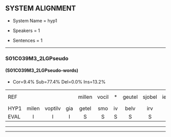 
## SYSTEM ALIGNMENT

- System Name = hyp1

- Speakers = 1

- Sentences = 1

---

### S01C039M3_2LGPseudo

#### (S01C039M3_2LGPseudo-words)

- Cor=9.4%	Sub=77.4%	Del=0.0%	Ins=13.2%

|  |  |  |  |  |  |  |  |  |  |  |  |  |  |  |  |  |  |  |  |  |  |  |  |  |  |  |  |  |  |  |  |  |  |  |  |  |  |  |  |  |  |  |  |  |  |  |  |  |  |  |  |  |  |
|:--- |:---:|:---:|:---:|:---:|:---:|:---:|:---:|:---:|:---:|:---:|:---:|:---:|:---:|:---:|:---:|:---:|:---:|:---:|:---:|:---:|:---:|:---:|:---:|:---:|:---:|:---:|:---:|:---:|:---:|:---:|:---:|:---:|:---:|:---:|:---:|:---:|:---:|:---:|:---:|:---:|:---:|:---:|:---:|:---:|:---:|:---:|:---:|:---:|:---:|:---:|:---:|:---:|:---:|
| REF |  |  |  | millen | vocil | * | geutel | sjobel | ierpieuw | walaan*(walen) | erke | * | haweel |  |  | saarweng | * | gevicht | eemde | bepoud | orstalk | * | veten*(vetten) | gefouw | vurpaand | * | nizung | fiewon | kneurem | vawaai | strellen*(strelen) | zwieten |  | foetbans | oonste | muider | grijnken | schielstaug | * | prilsood | vloender | milste | veurder | kloeien | ulen | orponk | schodig | ijpo | menuur |  | spreikje | hiffreeuw | wooien*(woning) |
| HYP1 | milen | voptilv | gia | getel | smo | iv | belv | irv | i | walen | erke | ha | haweel | spaarweng | gea | geviegt | ende | bepaat | orstakkalk | vetter | m | gefao | zepant | vupan | in | die | zin | viwon | kneurem | vawaiv | strelen | zwieten | fubans | ostentv | muder | gen | kun | sgieltouw | g | brilsout | vloider | wilste | voeder | kloeen | uren | oorsponk | schouding | epel | menuur | spreek | je | hiftre | worninv |
| EVAL | I | I | I | S | S | S | S | S | S | S |  | S |  | I | I | S | S | S | S | S | S | S | S | S | S | S | S | S |  | S | S |  | I | S | S | S | S | S | S | S | S | S | S | S | S | S | S | S |  | I | S | S | S |
---

---
